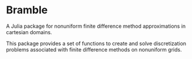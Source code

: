 # Bramble
A Julia package for nonuniform finite difference method approximations in cartesian domains.

This package provides a set of functions to create and solve discretization problems associated with finite difference methods on nonuniform grids.
